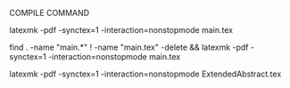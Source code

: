 COMPILE COMMAND

latexmk -pdf -synctex=1 -interaction=nonstopmode main.tex

find . -name "main.*" ! -name "main.tex" -delete && latexmk -pdf -synctex=1 -interaction=nonstopmode main.tex

latexmk -pdf -synctex=1 -interaction=nonstopmode ExtendedAbstract.tex